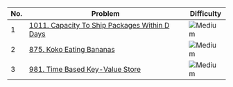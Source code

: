 | No. | Problem | Difficulty |
|-----|---------|------------|
| 1   | [1011. Capacity To Ship Packages Within D Days](https://leetcode.com/problems/capacity-to-ship-packages-within-d-days/) | ![Medium](https://img.shields.io/badge/-Medium-yellow) |
| 2   | [875. Koko Eating Bananas](https://leetcode.com/problems/koko-eating-bananas/) | ![Medium](https://img.shields.io/badge/-Medium-yellow) |
| 3   | [981. Time Based Key-Value Store](https://leetcode.com/problems/time-based-key-value-store/) | ![Medium](https://img.shields.io/badge/-Medium-yellow) |

